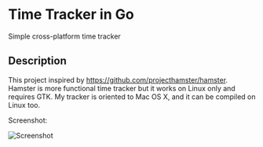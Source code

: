 Time Tracker in Go
============

Simple cross-platform time tracker

Description
--------------

This project inspired by https://github.com/projecthamster/hamster. Hamster is more functional time tracker but it works on Linux only and requires GTK. My tracker is oriented to Mac OS X, and it can be compiled on Linux too.

Screenshot:

![Screenshot](http://habrastorage.org/files/bbe/bca/658/bbebca65883340f99b3830c6bb9d668f.png)
